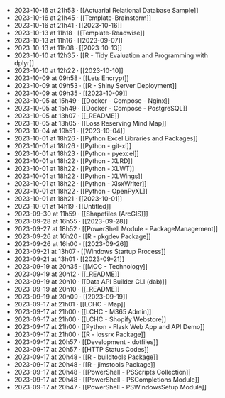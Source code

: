 - 2023-10-16 at 21h53 · [[Actuarial Relational Database Sample]]
- 2023-10-16 at 21h45 · [[Template-Brainstorm]]
- 2023-10-16 at 21h41 · [[2023-10-16]]
- 2023-10-13 at 11h18 · [[Template-Readwise]]
- 2023-10-13 at 11h16 · [[2023-09-07]]
- 2023-10-13 at 11h08 · [[2023-10-13]]
- 2023-10-10 at 12h35 · [[R - Tidy Evaluation and Programming with dplyr]]
- 2023-10-10 at 12h22 · [[2023-10-10]]
- 2023-10-09 at 09h58 · [[Lets Encrypt]]
- 2023-10-09 at 09h53 · [[R - Shiny Server Deployment]]
- 2023-10-09 at 09h35 · [[2023-10-09]]
- 2023-10-05 at 15h49 · [[Docker - Compose - Nginx]]
- 2023-10-05 at 15h49 · [[Docker - Compose - PostgreSQL]]
- 2023-10-05 at 13h07 · [[_README]]
- 2023-10-05 at 13h05 · [[Loss Reserving Mind Map]]
- 2023-10-04 at 19h51 · [[2023-10-04]]
- 2023-10-01 at 18h26 · [[Python Excel Libraries and Packages]]
- 2023-10-01 at 18h26 · [[Python - git-xl]]
- 2023-10-01 at 18h23 · [[Python - pyexcel]]
- 2023-10-01 at 18h22 · [[Python - XLRD]]
- 2023-10-01 at 18h22 · [[Python - XLWT]]
- 2023-10-01 at 18h22 · [[Python - XLWings]]
- 2023-10-01 at 18h22 · [[Python - XlsxWriter]]
- 2023-10-01 at 18h22 · [[Python - OpenPyXL]]
- 2023-10-01 at 18h21 · [[2023-10-01]]
- 2023-10-01 at 14h19 · [[Untitled]]
- 2023-09-30 at 11h59 · [[Shapefiles (ArcGIS)]]
- 2023-09-28 at 16h55 · [[2023-09-28]]
- 2023-09-27 at 18h52 · [[PowerShell Module - PackageManagement]]
- 2023-09-26 at 16h20 · [[R - pkgdev Package]]
- 2023-09-26 at 16h00 · [[2023-09-26]]
- 2023-09-21 at 13h07 · [[Windows Startup Process]]
- 2023-09-21 at 13h01 · [[2023-09-21]]
- 2023-09-19 at 20h35 · [[MOC - Technology]]
- 2023-09-19 at 20h12 · [[_README]]
- 2023-09-19 at 20h10 · [[Data API Builder CLI (dab)]]
- 2023-09-19 at 20h10 · [[_README]]
- 2023-09-19 at 20h09 · [[2023-09-19]]
- 2023-09-17 at 21h01 · [[LCHC - Map]]
- 2023-09-17 at 21h00 · [[LCHC - M365 Admin]]
- 2023-09-17 at 21h00 · [[LCHC - Shopify Webstore]]
- 2023-09-17 at 21h00 · [[Python - Flask Web App and API Demo]]
- 2023-09-17 at 21h00 · [[R - lossrx Package]]
- 2023-09-17 at 20h57 · [[Development - dotfiles]]
- 2023-09-17 at 20h57 · [[HTTP Status Codes]]
- 2023-09-17 at 20h48 · [[R - buildtools Package]]
- 2023-09-17 at 20h48 · [[R - jimstools Package]]
- 2023-09-17 at 20h48 · [[PowerShell - PSScripts Collection]]
- 2023-09-17 at 20h48 · [[PowerShell - PSCompletions Module]]
- 2023-09-17 at 20h47 · [[PowerShell - PSWindowsSetup Module]]
